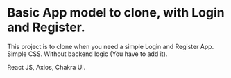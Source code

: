 # Basic App model to clone, with Login and Register.

This project is to clone when you need a simple Login and Register App.
Simple CSS.
Without backend logic (You have to add it).

React JS, Axios, Chakra UI.
